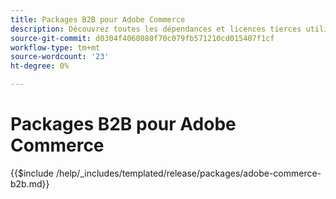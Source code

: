 ```yaml
---
title: Packages B2B pour Adobe Commerce
description: Découvrez toutes les dépendances et licences tierces utilisées dans B2B pour Adobe Commerce.
source-git-commit: d0304f4060080f70c079fb571210cd015407f1cf
workflow-type: tm+mt
source-wordcount: '23'
ht-degree: 0%

---
```


# Packages B2B pour Adobe Commerce

{{$include /help/_includes/templated/release/packages/adobe-commerce-b2b.md}}
